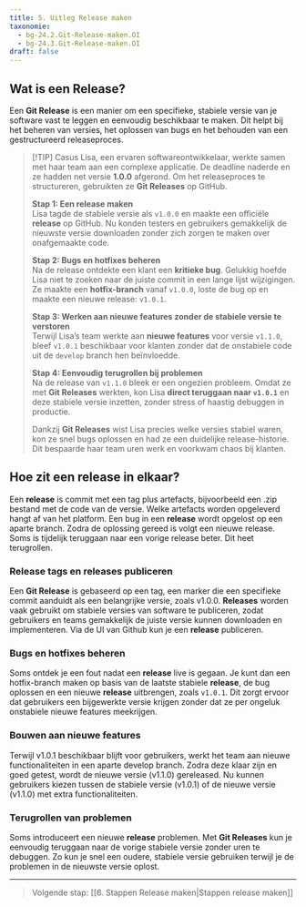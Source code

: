 ```yaml
---
title: 5. Uitleg Release maken 
taxonomie:
  - bg-24.2.Git-Release-maken.OI
  - bg-24.3.Git-Release-maken.OI
draft: false
---
```


## Wat is een Release?
Een **Git Release** is een manier om een specifieke, stabiele versie van je software vast te leggen en eenvoudig beschikbaar te maken. Dit helpt bij het beheren van versies, het oplossen van bugs en het behouden van een gestructureerd releaseproces.

> [!TIP] Casus
> Lisa, een ervaren softwareontwikkelaar, werkte samen met haar team aan een complexe applicatie. De deadline naderde en ze hadden net versie **1.0.0** afgerond. Om het releaseproces te structureren, gebruikten ze **Git Releases** op GitHub.  
>
> **Stap 1: Een release maken**  
> Lisa tagde de stabiele versie als `v1.0.0` en maakte een officiële **release** op GitHub. Nu konden testers en gebruikers gemakkelijk de nieuwste versie downloaden zonder zich zorgen te maken over onafgemaakte code.  
>
> **Stap 2: Bugs en hotfixes beheren**  
> Na de release ontdekte een klant een **kritieke bug**. Gelukkig hoefde Lisa niet te zoeken naar de juiste commit in een lange lijst wijzigingen. Ze maakte een **hotfix-branch** vanaf `v1.0.0`, loste de bug op en maakte een nieuwe release: `v1.0.1`.  
>
> **Stap 3: Werken aan nieuwe features zonder de stabiele versie te verstoren**  
> Terwijl Lisa’s team werkte aan **nieuwe features** voor versie `v1.1.0`, bleef `v1.0.1` beschikbaar voor klanten zonder dat de onstabiele code uit de `develop` branch hen beïnvloedde.  
>
> **Stap 4: Eenvoudig terugrollen bij problemen**  
> Na de release van `v1.1.0` bleek er een ongezien probleem. Omdat ze met **Git Releases** werkten, kon Lisa **direct teruggaan naar `v1.0.1`** en deze stabiele versie inzetten, zonder stress of haastig debuggen in productie.  
>
>Dankzij **Git Releases** wist Lisa precies welke versies stabiel waren, kon ze snel bugs oplossen en had ze een duidelijke release-historie. Dit bespaarde haar team uren werk en voorkwam chaos bij klanten.  

## Hoe zit een release in elkaar?
Een **release** is commit met een tag plus artefacts, bijvoorbeeld een .zip bestand met de code van de versie. Welke artefacts worden opgeleverd hangt af van het platform.
Een bug in een **release** wordt opgelost op een aparte branch. Zodra de oplossing gereed is volgt een nieuwe release.
Soms is tijdelijk teruggaan naar een vorige release beter. Dit heet terugrollen. 

### Release tags en releases publiceren
Een **Git Release** is gebaseerd op een tag, een marker die een specifieke commit aanduidt als een belangrijke versie, zoals v1.0.0. **Releases** worden vaak gebruikt om stabiele versies van software te publiceren, zodat gebruikers en teams gemakkelijk de juiste versie kunnen downloaden en implementeren. Via de UI van Github kun je een **release** publiceren.

### Bugs en hotfixes beheren
Soms ontdek je een fout nadat een **release** live is gegaan. Je kunt dan een hotfix-branch maken op basis van de laatste stabiele **release**, de bug oplossen en een nieuwe **release** uitbrengen, zoals `v1.0.1`. Dit zorgt ervoor dat gebruikers een bijgewerkte versie krijgen zonder dat ze per ongeluk onstabiele nieuwe features meekrijgen.

### Bouwen aan nieuwe features
Terwijl v1.0.1 beschikbaar blijft voor gebruikers, werkt het team aan nieuwe functionaliteiten in een aparte develop branch. Zodra deze klaar zijn en goed getest, wordt de nieuwe versie (v1.1.0) gereleased. Nu kunnen gebruikers kiezen tussen de stabiele versie (v1.0.1) of de nieuwe versie (v1.1.0) met extra functionaliteiten.

### Terugrollen van problemen  
Soms introduceert een nieuwe **release** problemen. Met **Git Releases** kun je eenvoudig teruggaan naar de vorige stabiele versie zonder uren te debuggen. Zo kun je snel een oudere, stabiele versie gebruiken terwijl je de problemen in de nieuwste versie oplost.

---

> Volgende stap: [[6. Stappen Release maken|Stappen release maken]]
